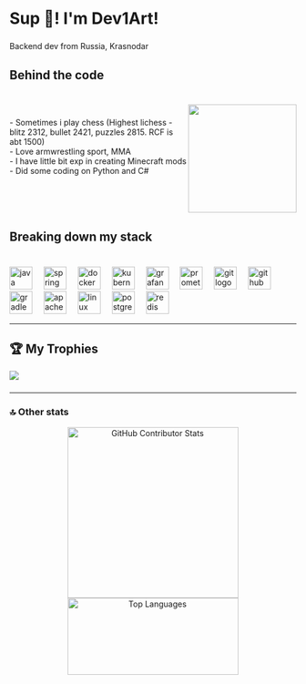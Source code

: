 <h1 align="left">Sup  💪! I'm Dev1Art!</h1>

###

<p align="left">Backend dev from Russia, Krasnodar</p>

###

<h2 align="left">Behind the code</h2>

###

<br clear="both">

<img align="right" height="190" src="https://media1.tenor.com/m/OQk6g3DR9r4AAAAd/angry.gif"  />

###

<p align="left">- Sometimes i play chess (Highest lichess - blitz 2312, bullet 2421, puzzles 2815. RCF is abt 1500)<br>- Love armwrestling sport, MMA<br>- I have little bit exp in creating Minecraft mods<br>- Did some coding on Python and C#</p>

###

<br clear="both">

<h2 align="left">Breaking down my stack</h2>

###

<br clear="both">

<div align="left">
  <img src="https://cdn.jsdelivr.net/gh/devicons/devicon/icons/java/java-original.svg" height="40" alt="java logo"  />
  <img width="12" />
  <img src="https://cdn.jsdelivr.net/gh/devicons/devicon/icons/spring/spring-original.svg" height="40" alt="spring logo"  />
  <img width="12" />
  <img src="https://cdn.jsdelivr.net/gh/devicons/devicon/icons/docker/docker-original.svg" height="40" alt="docker logo"  />
  <img width="12" />
  <img src="https://cdn.jsdelivr.net/gh/devicons/devicon/icons/kubernetes/kubernetes-plain.svg" height="40" alt="kubernetes logo"  />
  <img width="12" />
  <img src="https://cdn.jsdelivr.net/gh/devicons/devicon/icons/grafana/grafana-original.svg" height="40" alt="grafana logo"  />
  <img width="12" />
  <img src="https://cdn.jsdelivr.net/gh/devicons/devicon/icons/prometheus/prometheus-original.svg" height="40" alt="prometheus logo"  />
  <img width="12" />
  <img src="https://cdn.simpleicons.org/git/F05032" height="40" alt="git logo"  />
  <img width="12" />
  <img src="https://cdn.simpleicons.org/github/181717" height="40" alt="github logo"  />
  <img width="12" />
  <img src="https://cdn.simpleicons.org/gradle/02303A" height="40" alt="gradle logo"  />
  <img width="12" />
  <img src="https://cdn.simpleicons.org/apachemaven/C71A36" height="40" alt="apachemaven logo"  />
  <img width="12" />
  <img src="https://cdn.simpleicons.org/linux/FCC624" height="40" alt="linux logo"  />
  <img width="12" />
  <img src="https://cdn.jsdelivr.net/gh/devicons/devicon/icons/postgresql/postgresql-original.svg" height="40" alt="postgresql logo"  />
  <img width="12" />
  <img src="https://cdn.jsdelivr.net/gh/devicons/devicon/icons/redis/redis-original.svg" height="40" alt="redis logo"  />
</div>

---

## 🏆 My Trophies
![](https://github-profile-trophy.vercel.app/?username=Dev1Art&theme=monokai&no-frame=false&no-bg=false&margin-w=4)

### 

---

### 🔝 Other stats
<p align="center">
  <img src="https://github-contributor-stats.vercel.app/api?username=Dev1Art&limit=5&theme=merko&combine_all_yearly_contributions=true" alt="GitHub Contributor Stats" width="300"/>
  <img src="https://github-readme-stats.vercel.app/api/top-langs/?username=Dev1Art&theme=dark&hide_border=false&include_all_commits=true&count_private=true&layout=compact" alt="Top Languages" width="300" height="135"/>
</p>

###
